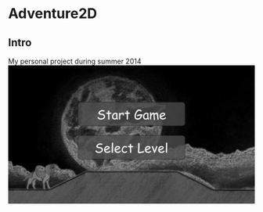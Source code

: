 # Adventure2D
## Intro
My personal project during summer 2014 
![MainMenu](https://github.com/AmaranthYan/Adventure2D/blob/master/Screenshots/MainMenu.PNG)
